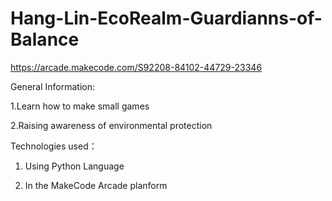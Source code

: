 # Hang-Lin-EcoRealm-Guardianns-of-Balance
https://arcade.makecode.com/S92208-84102-44729-23346

General Information:

1.Learn how to make small games

2.Raising awareness of environmental protection

Technologies used：

1. Using Python Language

2. In the MakeCode Arcade planform
